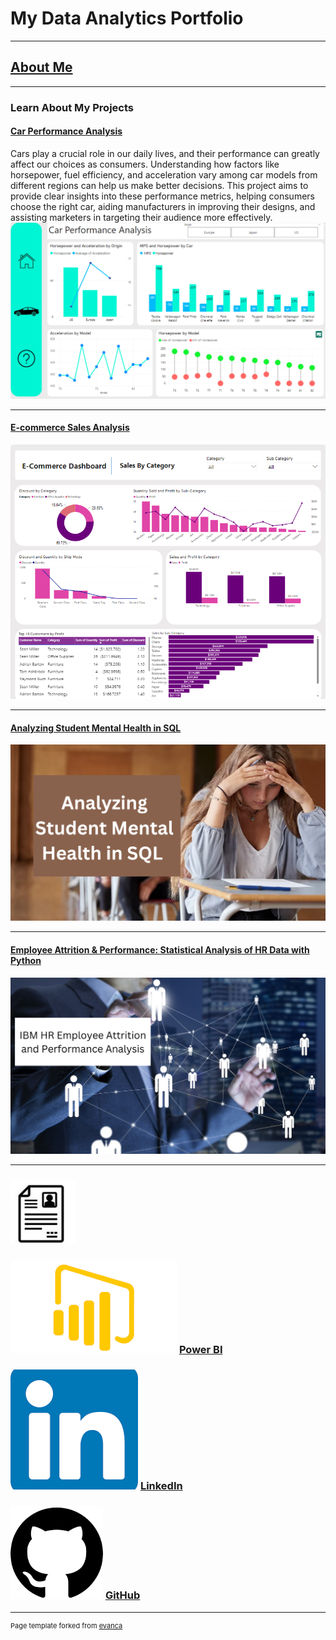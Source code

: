 # My Data Analytics Portfolio



---

## [About Me](/aboutme.md)



---

### Learn About My Projects 
#### [Car Performance Analysis](https://github.com/Shahlaliquat/Car-Performance-Power-BI-Project)

Cars play a crucial role in our daily lives, and their performance can greatly affect our choices as consumers. Understanding how factors like horsepower, fuel efficiency, and acceleration vary among car models from different regions can help us make better decisions. This project aims to provide clear insights into these performance metrics, helping consumers choose the right car, aiding manufacturers in improving their designs, and assisting marketers in targeting their audience more effectively.
<img src="https://github.com/Shahlaliquat/shahlaliaquat.github.io/blob/master/images/Car%20performnance.png?raw=true"/>

---
#### [E-commerce Sales Analysis](https://github.com/Shahlaliquat/E-commerce-Power-BI-Dashboard)
<img src="https://github.com/Shahlaliquat/shahlaliaquat.github.io/blob/master/images/E%20commerce%20sales.png?raw=true"/>

---
#### [Analyzing Student Mental Health in SQL](https://github.com/Shahlaliquat/Analyzing-students-mental-health-in-SQL)
  <img  src = "https://github.com/Shahlaliquat/shahlaliaquat.github.io/blob/master/images/Analyzing%20Student%20Mental%20health.png?raw=true"/>


---
#### [Employee Attrition & Performance: Statistical Analysis of HR Data with Python](https://github.com/Shahlaliquat/IBM-HR-Employee-Attrition-and-Performance)
<img src = "https://github.com/Shahlaliquat/shahlaliaquat.github.io/blob/master/images/IBM%20HR%20Attrition%20Analysis.png?raw=true"/>


---

### <img src="https://github.com/Shahlaliquat/shahlaliaquat.github.io/blob/master/images/resume.jpg?raw=true"/>





### [<img src="https://github.com/Shahlaliquat/shahlaliaquat.github.io/blob/master/images/download%20(17).png?raw=true"/>](https://app.powerbi.com/home?experience=power-bi)   [Power BI](https://app.powerbi.com/home?experience=power-bi)





### [<img src="https://github.com/Shahlaliquat/shahlaliaquat.github.io/blob/master/images/download%20(16).png?raw=true"/>](https://www.linkedin.com/in/shahla-liaquat-146427215/)   [LinkedIn](https://www.linkedin.com/in/shahla-liaquat-146427215/)




### [<img src="https://github.com/Shahlaliquat/shahlaliaquat.github.io/blob/master/images/download%20(15).png?raw=true"/>](https://github.com/Shahlaliquat)   [GitHub](https://github.com/Shahlaliquat)





---
<p style="font-size:11px">Page template forked from <a href="https://github.com/evanca/quick-portfolio">evanca</a></p>
<!-- Remove above link if you don't want to attibute -->
